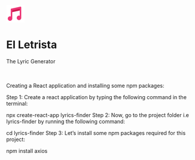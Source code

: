 ![Favicon](public/Music.png)
<h1>El Letrista</h1>
<p>The Lyric Generator </p>
<br>
<br>
<div>Creating a React application and installing some npm packages:

Step 1: Create a react application by typing the following command in the terminal:

npx create-react-app lyrics-finder
Step 2: Now, go to the project folder i.e lyrics-finder by running the following command:

cd lyrics-finder
Step 3: Let’s install some npm packages required for this project: 

npm install axios</div>
